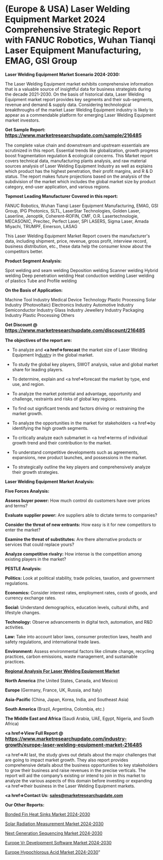 # (Europe & USA) Laser Welding Equipment Market 2024 Comprehensive Strategic Report with FANUC Robotics, Wuhan Tianqi Laser Equipment Manufacturing, EMAG, GSI Group

<strong>Laser Welding Equipment Market Scenario 2024-2030:</strong>

The Laser Welding Equipment market exhibits comprehensive information that is a valuable source of insightful data for business strategists during the decade 2021-2030. On the basis of historical data, Laser Welding Equipment market report provides key segments and their sub-segments, revenue and demand &amp; supply data. Considering technological breakthroughs of the market Laser Welding Equipment industry is likely to appear as a commendable platform for emerging Laser Welding Equipment market investors.

<strong>Get Sample Report: <a href=https://www.marketresearchupdate.com/sample/216485><font size=3 color=#0000ff>https://www.marketresearchupdate.com/sample/216485</font></a></strong>

The complete value chain and downstream and upstream essentials are scrutinized in this report. Essential trends like globalization, growth progress boost fragmentation regulation &amp; ecological concerns. This Market report covers technical data, manufacturing plants analysis, and raw material sources analysis of Laser Welding Equipment Industry as well as explains which product has the highest penetration, their profit margins, and R & D status. The report makes future projections based on the analysis of the subdivision of the market which includes the global market size by product category, end-user application, and various regions.

<strong>Topmost Leading Manufacturer Covered in this report:</strong>

FANUC Robotics, Wuhan Tianqi Laser Equipment Manufacturing, EMAG, GSI Group, IPG Photonics, SLTL, LaserStar Technologies, Golden Laser, Laserline, Jenoptik, Coherent-ROFIN, CMF, O.R. Lasertechnologie, MECASONIC, Precitec, Perfect Laser, SPI LASERS, Sigma Laser, Amada Miyachi, TRUMPF, Emerson, LASAG

This Laser Welding Equipment Market Report covers the manufacturer's data, including shipment, price, revenue, gross profit, interview record, business distribution, etc., these data help the consumer know about the competitors better.

<strong>Product Segment Analysis: </strong>

Spot welding and seam welding
Deposition welding
Scanner welding
Hybrid welding
Deep penetration welding
Heat conduction welding
Laser welding of plastics
Tube and Profile welding

<strong>On the Basis of Application:</strong>

Machine Tool Industry
Medical Device Technology
Plastic Processing
Solar Industry (Photovoltaic)
Electronics Industry
Automotive Industry
Semiconductor Industry
Glass Industry
Jewellery Industry
Packaging Industry
Plastic Processing
Others

<strong>Get Discount @ <a href=https://www.marketresearchupdate.com/discount/216485><font size=3 color=#0000ff>https://www.marketresearchupdate.com/discount/216485</font></a></strong>

<strong><b>The objectives of the report are:</b></strong>

- To analyze and <strong><a href=><strong>forecast</strong></a></strong> the market size of Laser Welding Equipment In<a href=ASDF991299>dustr</a>y in the global market.

- To study the global key players, SWOT analysis, value and global market share for leading players.

- To determine, explain and <a href=>forecast</a> the market by type, end use, and region.

- To analyze the market potential and advantage, opportunity and challenge, restraints and risks of global key regions.

- To find out significant trends and factors driving or restraining the market growth.

- To analyze the opportunities in the market for stakeholders <a href=>by</a> identifying the high growth segments.

- To critically analyze each submarket in <a href=>terms</a> of individual growth trend and their contribution to the market.

- To understand competitive developments such as agreements, expansions, new product launches, and possessions in the market.

- To strategically outline the key players and comprehensively analyze their growth strategies.

<strong>Laser Welding Equipment Market Analysis:</strong>

<strong>Five Forces Analysis:</strong>

<strong>Assess buyer power:</strong> How much control do customers have over prices and terms?

<strong>Evaluate supplier power:</strong> Are suppliers able to dictate terms to companies?

<strong>Consider the threat of new entrants:</strong> How easy is it for new competitors to enter the market?

<strong>Examine the threat of substitutes:</strong> Are there alternative products or services that could replace yours?

<strong>Analyze competitive rivalry:</strong> How intense is the competition among existing players in the market?

<strong>PESTLE Analysis:</strong>

<strong>Politics:</strong> Look at political stability, trade policies, taxation, and government regulations.

<strong>Economics:</strong> Consider interest rates, employment rates, costs of goods, and currency exchange rates.

<strong>Social:</strong> Understand demographics, education levels, cultural shifts, and lifestyle changes.

<strong>Technology:</strong> Observe advancements in digital tech, automation, and R&D activities.

<strong>Law:</strong> Take into account labor laws, consumer protection laws, health and safety regulations, and international trade laws.

<strong>Environment:</strong> Assess environmental factors like climate change, recycling practices, carbon emissions, waste management, and sustainable practices.

<strong><u><b>Regional Analysis For Laser Welding Equipment Market</b></u></strong>

<strong><b>North America</b></strong> (the United States, Canada, and Mexico)

<strong><b>Europe </b></strong>(Germany, France, UK, Russia, and Italy)

<strong><b>Asia-Pacific</b></strong> (China, Japan, Korea, India, and Southeast Asia)

<strong><b>South America</b></strong> (Brazil, Argentina, Colombia, etc.)

<strong><b>The Middle East and Africa</b></strong> (Saudi Arabia, UAE, Egypt, Nigeria, and South Africa)

<strong><a href=>View Full Report</a> @ <a href=https://www.marketresearchupdate.com/industry-growth/europe-laser-welding-equipment-market-216485><font size=3 color=#0000ff>https://www.marketresearchupdate.com/industry-growth/europe-laser-welding-equipment-market-216485</font></a></strong>

<a href=>At last,</a> the study gives out details about the major challenges that are going to impact market growth. They also report provides comprehensive details about the business opportunities to key stakeholders to grow their business and raise revenues in the precise verticals. The report will aid the company’s existing or intend to join in this market to analyze the various aspects of this domain before investing or expanding <a href=>their</a> business in the Laser Welding Equipment markets.

<strong><a href=>Contact Us:</a></strong>
<strong>sales@marketresearchupdate.com</strong>

<strong>Our Other Reports:</strong>

<a href=https://www.linkedin.com/pulse/bonded-fin-heat-sinks-market-analysis-understanding>Bonded Fin Heat Sinks Market 2024-2030</a>

<a href=https://www.linkedin.com/pulse/solar-radiation-measurement-market-size-trends>Solar Radiation Measurement Market 2024-2030</a>

<a href=https://www.linkedin.com/pulse/next-generation-sequencing-market-analysis-segment-region>Next Generation Sequencing Market 2024-2030</a>

<a href=https://www.linkedin.com/pulse/europe-vr-development-software-market-dcpkf/>Europe Vr Development Software Market 2024-2030</a>

<a href=https://www.linkedin.com/pulse/europe-hypochlorous-acid-market-research-utzuf/>Europe Hypochlorous Acid Market 2024-2030</a>"

